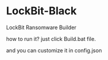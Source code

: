 # LockBit-Black
LockBit Ransomware Builder

how to run it? just click Build.bat file.

and you can customize it in config.json
